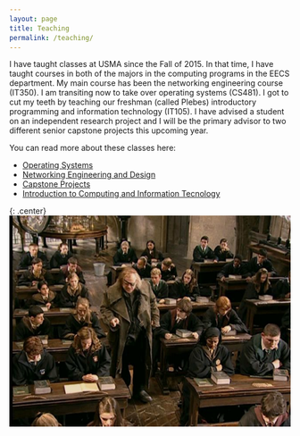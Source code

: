 ```yaml
---
layout: page
title: Teaching 
permalink: /teaching/
---
```


I have taught classes at USMA since the Fall of 2015. In that time, I have taught courses in both of the majors in the computing programs in the EECS department. My main course has been the networking engineering course (IT350). I am transiting now to take over operating systems (CS481). I got to cut my teeth by teaching our freshman (called Plebes) introductory programming and information technology (IT105). I have advised a student on an independent research project and I will be the primary advisor to two different senior capstone projects this upcoming year.

You can read more about these classes here:

* [Operating Systems](/teaching/cs-481-operating-systems)
* [Networking Engineering and Design](/teaching/cy-350-networking-engineering-and-design)
* [Capstone Projects](/teaching/xe-401-402-capstone-projects)
* [Introduction to Computing and Information Tecnology](/teaching/it-105-introduction-to-computing-and-information-technology)

{: .center}
![](/pics/classroom.png)
